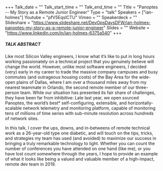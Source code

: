 +++
Talk_date = ""
Talk_start_time = ""
Talk_end_time = ""
Title = "Panoptes -- My Story as a Remote Junior Engineer"
Type = "talk"
Speakers = ["ian-holmes"]
Youtube = "pfV5EqslCTU"
Vimeo = ""
Speakerdeck = ""
Slideshare = "https://www.slideshare.net/DevOpsDaysDFW/ian-holmes-panoptes-my-story-as-a-remote-junior-engineer"
Slides = ""
Website = "https://www.linkedin.com/in/ian-holmes-6375a540"
+++

##### TALK ABSTRACT

Like most Silicon Valley engineers, I know what it’s like to put in long hours working passionately on a technical project that you genuinely believe will change the world. However, unlike most software engineers, I decided (very) early in my career to trade the massive company campuses and busy commutes (and outrageous housing costs) of the Bay Area for the wide-open plains of Dallas, where I am over a thousand miles away from my nearest teammate in Orlando, the second remote member of our three-person team. While our situation has presented its fair share of challenges, they have been far from inhibitive: Late last year, we open sourced Panoptes, the world’s best* self-configuring, extensible, and horizontally-scalable network telemetry and monitoring platform, capable of monitoring tens of millions of time series with sub-minute resolution across hundreds of network sites.

In this talk, I cover the ups, downs, and in-betweens of remote technical work as a 26-year-old type one diabetic, and will touch on the tips, tricks, and strategies my team has used (and avoided) to maximize our success in bringing a truly remarkable technology to light. Whether you can count the number of conferences you have attended on one hand (like me), or you have lost count somewhere through the years, I hope to provide an example of what it looks like being a valued and valuable member of a high-impact, remote dev team in 2019.